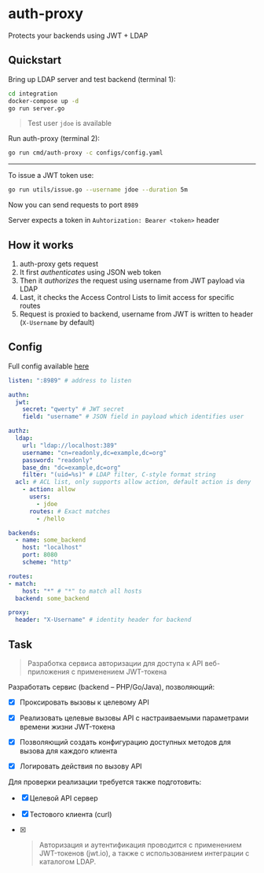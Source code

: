 # auth-proxy

Protects your backends using JWT + LDAP

## Quickstart

Bring up LDAP server and test backend (terminal 1):
```bash
cd integration
docker-compose up -d
go run server.go
```

> Test user `jdoe` is available

Run auth-proxy (terminal 2):
```bash
go run cmd/auth-proxy -c configs/config.yaml
```
---
To issue a JWT token use:
```bash
go run utils/issue.go --username jdoe --duration 5m
```

Now you can send requests to port `8989`

Server expects a token in `Auhtorization: Bearer <token>` header

## How it works

1. auth-proxy gets request
2. It first _authenticates_ using JSON web token
3. Then it _authorizes_ the request using username from JWT payload via LDAP
4. Last, it checks the Access Control Lists to limit access for specific routes
5. Request is proxied to backend, username from JWT is written to header (`X-Username` by default)

## Config

Full config available [here](./configs/config.yaml)

```yaml
listen: ":8989" # address to listen

authn:
  jwt:
    secret: "qwerty" # JWT secret
    field: "username" # JSON field in payload which identifies user

authz:
  ldap:
    url: "ldap://localhost:389"
    username: "cn=readonly,dc=example,dc=org"
    password: "readonly"
    base_dn: "dc=example,dc=org"
    filter: "(uid=%s)" # LDAP filter, C-style format string
  acl: # ACL list, only supports allow action, default action is deny
    - action: allow
      users:
        - jdoe
      routes: # Exact matches
        - /hello

backends:
  - name: some_backend
    host: "localhost"
    port: 8080
    scheme: "http"

routes:
- match:
    host: "*" # "*" to match all hosts
  backend: some_backend

proxy:
  header: "X-Username" # identity header for backend
```

## Task

> Разработка сервиса авторизации для доступа к API веб-приложения с применением JWT-токена

Разработать сервис (backend – PHP/Go/Java), позволяющий:
- [x] Проксировать вызовы к целевому API
- [x] Реализовать целевые вызовы API с настраиваемыми параметрами времени жизни JWT-токена
- [x] Позволяющий создать конфигурацию доступных методов для вызова для каждого клиента
- [x] Логировать действия по вызову API


Для проверки реализации требуется также подготовить:

- [x] Целевой API сервер
- [x] Тестового клиента (curl)

- [x] > Авторизация и аутентификация проводится с применением JWT-токенов (jwt.io), а также с использованием интеграции с каталогом LDAP.
